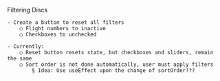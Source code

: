 Filtering Discs

    - Create a button to reset all filters
    	○ Flight numbers to inactive
    	○ Checkboxes to unchecked

    - Currently:
    	○ Reset button resets state, but checkboxes and sliders, remain the same
    	○ Sort order is not done automatically, user must apply filters
    		§ Idea: Use useEffect upon the change of sortOrder???
